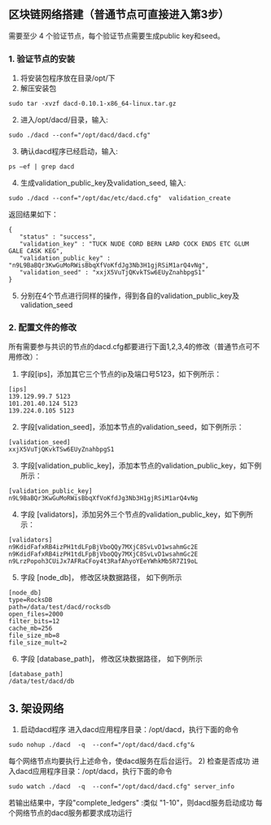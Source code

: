 ## 区块链网络搭建（普通节点可直接进入第3步）
需要至少 4 个验证节点，每个验证节点需要生成public key和seed。
### 1.	 验证节点的安装
1)	将安装包程序放在目录/opt/下
2) 解压安装包
```
sudo tar -xvzf dacd-0.10.1-x86_64-linux.tar.gz
```
2)	进入/opt/dacd/目录，输入:
```
sudo ./dacd --conf="/opt/dacd/dacd.cfg"
```
3) 确认dacd程序已经启动，输入:
```
ps –ef | grep dacd
```
4)	生成validation_public_key及validation_seed, 输入:
```
sudo ./dacd --conf="/opt/dac/etc/dacd.cfg"  validation_create
```
返回结果如下：
```
{
   "status" : "success",
   "validation_key" : "TUCK NUDE CORD BERN LARD COCK ENDS ETC GLUM GALE CASK KEG",
   "validation_public_key" : "n9L9BaBQr3KwGuMoRWisBbqXfVoKfdJg3Nb3H1gjRSiM1arQ4vNg",
   "validation_seed" : "xxjX5VuTjQKvkTSw6EUyZnahbpgS1"
}
```
5)	分别在4个节点进行同样的操作，得到各自的validation_public_key及validation_seed

### 2.	配置文件的修改
所有需要参与共识的节点的dacd.cfg都要进行下面1,2,3,4的修改（普通节点可不用修改）：
1)	字段[ips]，添加其它三个节点的ip及端口号5123，如下例所示：
```
[ips]
139.129.99.7 5123
101.201.40.124 5123
139.224.0.105 5123
```

2)	字段[validation_seed]，添加本节点的validation_seed，如下例所示：
```
[validation_seed]
xxjX5VuTjQKvkTSw6EUyZnahbpgS1
```
3)	字段[validation_public_key]，添加本节点的validation_public_key，如下例所示：
```
[validation_public_key]
n9L9BaBQr3KwGuMoRWisBbqXfVoKfdJg3Nb3H1gjRSiM1arQ4vNg
```
4)	字段 [validators]，添加另外三个节点的validation_public_key，如下例所示：
```
[validators]
n9KdidFafxRB4izPH1tdLFpBjVboQQy7MXjC8SvLvD1wsahmGc2E
n9KdidFafxRB4izPH1tdLFpBjVboQQy7MXjC8SvLvD1wsahmGc2E
n9LrzPopoh3CUiJx7AFRaCFoy4t3RafAhyoYEeYWhkMb5R7Z19oL
```

5) 字段 [node_db]， 修改区块数据路径， 如下例所示
```
[node_db]
type=RocksDB
path=/data/test/dacd/rocksdb
open_files=2000
filter_bits=12
cache_mb=256
file_size_mb=8
file_size_mult=2
```

6) 字段 [database_path]， 修改区块数据路径， 如下例所示
```
[database_path]
/data/test/dacd/db
```

## 3.	架设网络 　　
1)	启动dacd程序
进入dacd应用程序目录：/opt/dacd，执行下面的命令
```
sudo nohup ./dacd  -q  --conf="/opt/dacd/dacd.cfg"&
```
每个网络节点均要执行上述命令，使dacd服务在后台运行。
2)	检查是否成功
进入dacd应用程序目录：/opt/dacd，执行下面的命令
```
sudo watch ./dacd  -q  --conf="/opt/dacd/dacd.cfg" server_info
```
若输出结果中，字段"complete_ledgers" :类似 "1-10"，则dacd服务启动成功
每个网络节点的dacd服务都要求成功运行
